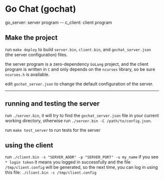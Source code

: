 # Go Chat (gochat)

go_server: server program  --  c_client: client program

## Make the project

run `make deploy` to build `server.bin`, `client.bin`, and
`gochat_server.json` (the server configuration) files.

the server program is a zero-dependency `GoLang` project,
and the client program is written in `C` and only depends
on the `ncurses` library, so be sure `ncurses.h` is available.

edit `gochat_server.json` to change the default configuration
of the server.

---

## running and testing the server

run `./server.bin`, it will try to find the `gochat_server.json`
file in your current working directory,
otherwise run `./server.bin -C /path/to/config.json`.

run `make test_server` to run tests for the server

## using the client

run `./client.bin -s "SERVER_ADDR" -p "SERVER_PORT" -u my_name`
if you see `* login token` it means you logged in successfully
and the file `/tmp/client.config` will be generated,
so the next time, you can log in using this file: 
`./client.bin -c /tmp/client.config`
